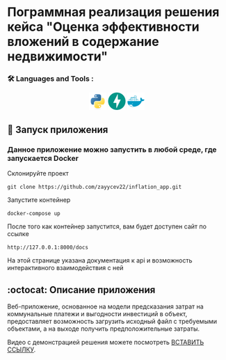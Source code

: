 # Пограммная реализация решения кейса "Оценка эффективности вложений в содержание недвижимости" 
### :hammer_and_wrench: Languages and Tools :

<div align="center">
  <img src="https://raw.githubusercontent.com/devicons/devicon/1119b9f84c0290e0f0b38982099a2bd027a48bf1/icons/python/python-original.svg" height="40" width="40">
  <img src="https://raw.githubusercontent.com/devicons/devicon/1119b9f84c0290e0f0b38982099a2bd027a48bf1/icons/fastapi/fastapi-original.svg" height="40" width="40">
  <img src="https://raw.githubusercontent.com/devicons/devicon/55609aa5bd817ff167afce0d965585c92040787a/icons/docker/docker-plain.svg" height="40" width="40">
</div>

## :japanese_goblin: Запуск приложения
### Данное приложение можно запустить в любой среде, где запускается Docker
Склонируйте проект
```
git clone https://github.com/zayycev22/inflation_app.git
```

Запустите контейнер
```
docker-compose up
```

После того как контейнер запустится, вам будет доступен сайт по ссылке
```
http://127.0.0.1:8000/docs
```
На этой странице указана документация к api и возможность интерактивного взаимодействия с ней


## :octocat: Описание приложения

Веб-приложение, основанное на модели предсказания затрат на коммунальные платежи и выгодности инвестиций в объект, предоставляет возможность загрузить исходный файл с требуемыми объектами, а на выходе получить предположительные затраты.

Видео с демонстрацией решения можете посмотреть [ВСТАВИТЬ ССЫЛКУ](https://disk.yandex.ru/d/ibS70vjAJ01B5g).
